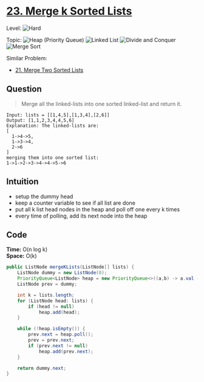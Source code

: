 # [23. Merge k Sorted Lists](https://leetcode.com/problems/merge-k-sorted-lists/)

Level: ![Hard](https://img.shields.io/badge/-Hard-e60000)

Topic: ![Heap (Priority Queue)](https://img.shields.io/badge/-Heap-0080ff) ![Linked List](https://img.shields.io/badge/-Linked_List-0066cc) ![Divide and Conquer](https://img.shields.io/badge/-Divide_and_Conquer-00b3b3) ![Merge Sort](https://img.shields.io/badge/-Merge_Sort-ff0000)

Similar Problem:

- [21. Merge Two Sorted Lists](/linked-list/0021.md)

## Question

> Merge all the linked-lists into one sorted linked-list and return it.

```
Input: lists = [[1,4,5],[1,3,4],[2,6]]
Output: [1,1,2,3,4,4,5,6]
Explanation: The linked-lists are:
[
  1->4->5,
  1->3->4,
  2->6
]
merging them into one sorted list:
1->1->2->3->4->4->5->6
```

## Intuition

- setup the dummy head
- keep a counter variable to see if all list are done
- put all k list head nodes in the heap and poll off one every k times
- every time of polling, add its next node into the heap

## Code

**Time:** O(n log k)\
**Space:** O(k)

```java
public ListNode mergeKLists(ListNode[] lists) {
    ListNode dummy = new ListNode(0);
    PriorityQueue<ListNode> heap = new PriorityQueue<>((a,b) -> a.val - b.val);
    ListNode prev = dummy;

    int k = lists.length;
    for (ListNode head: lists) {
        if (head != null)
            heap.add(head);
    }

    while (!heap.isEmpty()) {
        prev.next = heap.poll();
        prev = prev.next;
        if (prev.next != null)
            heap.add(prev.next);
    }

    return dummy.next;
}
```

